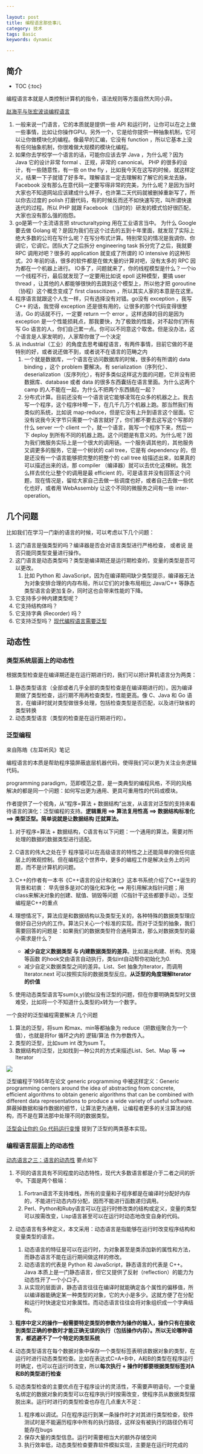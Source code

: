 ```yaml
---

layout: post
title: 编程语言那些事儿
category: 技术
tags: Basic
keywords: dynamic

---
```


## 简介

* TOC
{:toc}

编程语言本就是人类控制计算机的指令，语法规则等方面自然大同小异。

[赵海平与张宏波谈编程语言](https://mp.weixin.qq.com/s/FI2WFOENBxgCbykvy9wBYQ)
1. 一般来说一门语言，它的本质就是提供一些 API 和运行时，让你可以在之上做一些事情，比如让你操作GPU。另外一个，它是给你提供一种抽象机制，它可以让你做模块化的编程。像最早的汇编，它没有 function ，所以它基本上没有任何抽象机制，你很难做大规模的模块化编程。
2. 如果你去学校学一个语言的话，可能你应该去学 Java ，为什么呢？因为 Java 它的设计非常 formal 、正规，非常的 canonical。 PHP 的很多的设计，有一些随意性，有一些 on the fly ，比如我今天在这写的时候，就这样定义，结果一下子就错了好多年。理解语言一定去理解和了解它的来龙去脉，Facebook 没有那么在意代码一定要写得非常的完美，为什么呢？是因为当时大家也不知道网站应该建成什么样子，也许第二天代码就被删掉重新写了，所以你去过度的 polish 打磨代码，有的时候反而还不如快速写完，叫所谓快速迭代的过程。所以 PHP 就跟 Facebook （当时的）研发的模式恰好很匹配，大家也没有那么强的抱怨。
3. go是第一个主流语言把 structuraltyping 用在工业语言当中。 为什么 Google 要去做 Golang 呢？是因为我们在这个过去的五到十年里面，就发现了实际上绝大多数的公司在写什么呢？在写分布式计算。特别常见的情况是我调你、你调它，它调它。团队大了之后拆分 engineering task 拆分完了之后，我就要 RPC 调用对吧？很多的 application 就变成了所谓的 IO intensive 的这种形式，20 年前的话，很多的软件都是在做大量的计算对吧，没有太多的 RPC 因为都在一个机器上进行。 IO多了，问题就来了，你的线程模型是什么？一个io一个线程不行，最后就发现了一定要用比如说 epoll 这种模型，要搞 user thread ，让其他的人都能够很快的去跳到这个模型上，所以他才把 goroutine （协程）这个概念变成了 first classcitizen ，所以其实人家的本意是在这里。
4. 程序语言就跟这个人生一样，只有选择没有对错。go没有 exception ，我写 C++ 的话，我觉得 exception 还是很有用的，让很多的那个代码变得很整洁，Go 的话就不行，一定要 return 一个 error 。这样选择的目的是因为 exception 是一个性能损耗点，那我要快，为了极致的性能，对不起你们所有写 Go 语言的人，你们自己累一点。你可以不同意这个取舍。但是没办法，这个语言是人家发明的，人家帮你做了一个决定
5. 从 industrial（工业）的角度去思考编程语言，有两件事情，目前它做的不是特别的好，或者说还做不到，或者说不在语言的范畴之内
	1. 一个就是数据库，一个语言在访问数据库的时候，很多的有所谓的 data binding ，这个 problem 要解决。有 serialization（序列化）、deserialization（反序列化），有好多类似这样这方面的问题，它并没有把数据库、database 或者 data 的很多东西囊括在语言里面。为什么这两个 camp 的人不能在一起，为什么不把两个东西搞在一起？
	2. 分布式计算。目前还没有一个语言说它能够凌驾在众多的机器之上。我去写一个程序，这个程序咔嚓一下，在几千几万个机器上跑。那当然我们有类似的系统，比如说 map-reduce，但是它没有上升到语言这个层面。它没有说我今天字节只需要一个语言就好了，你们都不要去这写这个写那的什么 server 一个 client 一个，就一个语言，我写一个程序下来，然后一下 deploy 到所有不同的机器上跑。这个问题是有意义的。为什么呢？因为我们微服务实际上是一个很大的调用链。一个服务调其他的，其他服务又调更多的服务，它是一个树状的 call tree，它是有 dependency 的，但是还没有一个语言能够把完整的把整个的 call tree 给描述出来，如果真的可以描述出来的话，那 compiler （编译器）就可以去优化这棵树。我怎么样去优化让整个的调用是最 efficient 的，可是语言并没有回答这个问题，现在情况是，留给大家自己去做一些调度也好，或者自己去做一些优化也好，或者用 WebAssembly 让这个不同的微服务之间有一些 inter-operation。

## 几个问题

比如我们在学习一门新的语言的时候，可以考虑以下几个问题：
1. 这门语言是强类型的吗？编译器是否会对语言类型进行严格检查， 或者说 是否只能同类型变量进行操作。
2. 这门语言是动态类型吗？类型是编译期还是运行期检查的，变量的类型是否可以更改。
	1. 比如 Python 和 JavaScript，因为在编译期间缺少类型提示，编译器无法为对象安排合理的内存布局，所以它们的对象布局相比 Java/C++ 等静态类型语言会更加复杂，同时这也会带来性能的下降。
3. 它支持多少种内建类型呢？
4. 它支持结构体吗？
5. 它支持字典 (Recorder) 吗？
6. 它支持泛型吗？ [现代编程语言需要泛型](https://mp.weixin.qq.com/s/cWTuo9pCAb0h8hrWTDtIyw)

## 动态性

### 类型系统层面上的动态性

根据类型检查是在编译期还是在运行期进行的，我们可以把计算机语言分为两类：

1. 静态类型语言（全部或者几乎全部的类型检查是在编译期进行的）。因为编译期做了类型检查，运行期不用再检查类型，性能更高。像 C、Java 和 Go 语言，在编译时就对类型做很多处理，包括检查类型是否匹配，以及进行缺省的类型转换
2. 动态类型语言（类型的检查是在运行期进行的）。


### 泛型编程

来自陈皓《左耳听风》笔记

编程语言的本质是帮助程序猿屏蔽底层机器代码，使得我们可以更为关注业务逻辑代码。

programming paradigm，范即模范之意，是一类典型的编程风格，不同的风格解决的都是同一个问题：如何写出更为通用、更具可重用性的代码或模块。

作者提供了一个视角，从“程序=算法 + 数据结构”出发，从语言对泛型的支持来看待语言的演化：泛型编程的支持。**逻辑重用 ==> 算法复用性高 ==> 数据结构标准化 ==> 类型泛型。简单说就是让数据结构 迁就算法。**

1. 对于程序=算法 + 数据结构，C语言有以下问题：一个通用的算法，需要对所处理的数据的数据类型进行适配。
2. C语言的伟大之处在于 程序猿可以在高级语言的特性之上还能简单的做任何底层上的微观控制。但在编程这个世界中，更多的编程工作是解决业务上的问题，而不是计算机的问题。
3. C++的作者有一本书《C++语言的设计和演化》这本书系统介绍了C++诞生的背景和初衷： 早先很多是对C的强化和净化 ==> 用引用解决指针问题；用class来解决对象的创建、赋值、销毁等问题（C指针干这些都要手动）。泛型编程是C++的重点
4. 理想情况下，算法应是和数据结构以及类型无关的，各种特殊的数据类型理应做好自己分内的工作。算法只关心一个标准的实现。而对于泛型的抽象，我们需要回答的问题是：如果我们的数据类型符合通用算法，那么对数据类型的最小需求是什么？

	* **减少自定义数据类型 与 内建数据类型的差异**。比如漏出构建、析构、克隆等函数 的hook交由语言自动执行，类似int自动帮你初始化为0.
	* 减少自定义数据类型之间的差异。List、Set 抽象为Iterator，而调用Iterator.next 可以按照实际的数据类型反应。**从泛型的角度理解Iterator 的价值**

5. 使用动态类型语言写sum(x,y)貌似没有泛型的问题，但在你要明确类型时又很难受，比如将一个不知道什么类型的x转为一个数字。

一个良好的泛型编程需要解决 几个问题

1. 算法的泛型，将sum 和max、min等都抽象为 reduce（把数组聚合为一个值），也就是将for 循环之内的 逻辑/算法 作为参数传入。
2. 类型的泛型，比如sum int 改为sum T。
3. 数据结构的泛型，比如找到一种公共的方式来描述List、Set、Map 等 ==> Iterator

![](/public/upload/architecture/type_system.png)

泛型编程于1985年在论文 generic programming 中被这样定义：Generic programming centers around the idea of abstracting from concrete, efficient algorithms to obtain generic algorithms that can be combined with different data representations to produce a wide variety of useful software. 屏蔽掉数据和操作数据的细节，让算法更为通用，让编程者更多的关注算法的结构，而不是在算法那中处理不同的数据类型。

[泛型会让你的 Go 代码运行变慢](https://mp.weixin.qq.com/s/q9011VczvIov0BPtnA61hA) 提到了泛型的两类基本实现。

### 编程语言层面上的动态性

[动态语言之三：语言的动态性](http://ooaer.iteye.com/blog/1704766) 要点如下

1. 不同的语言具有不同程度的动态特性，现代大多数语言都是介于二者之间的折中。下面是两个极端：

	1. Fortran语言不支持堆栈，所有的变量和子程序都是在编译时分配好内存的，不能进行动态内存分配，因而不能进行函数递归调用。
	2. Perl、Python和Ruby语言可以在运行时修改类的结构或定义，变量的类型可以按需改变，Lisp语言甚至可以在运行时动态地改变自身的代码。
	
1. 动态语言有多种定义，本文采用：动态语言是指能够在运行时改变程序结构和变量类型的语言。
	1. 动态语言的特征是可以在运行时，为对象甚至是类添加新的属性和方法，而静态语言不能在运行期间做这样的修改。
	2. 动态语言的代表是 Python 和 JavaScript，静态语言的代表是 C++。Java 本质上是一门静态语言，但它又提供了反射（reflection）的能力为动态性开了一个小口子。
	3. 从实现的层面讲，静态语言往往在编译时就能确定各个属性的偏移值，所以编译器能确定某一种类型的对象，它的大小是多少。这就方便了在分配和运行时快速定位对象属性。而动态语言往往会将对象组织成一个字典结构。
2. **程序中定义的操作一般需要特定类型的参数作为操作的输入，操作只有在接收到类型正确的参数时才能正确无误的执行（包括操作内存）。所以无论哪种语言，都逃避不了一个特定的类型系统**
3. 动态类型语言在每个数据对象中保存一个类型标签表明该数据对象的类型，在运行时进行动态类型检查。比如在表达式C=A+B中，A和B的类型在程序运行时确定，也可以在运行时改变，所以**每次执行 + 操作时都要根据类型标签对A和B的类型进行检查**
4. 动态类型检查的主要优点在于程序设计的灵活性，不需要声明语句，一个变量名绑定的数据对象的类型可以在程序执行时按需改变，使程序员从数据类型摆脱出来。运行时进行的类型检查也存在几点重大不足：

	1. 程序难以调试。只在程序运行到某一条操作时才对其进行类型检查，软件测试时是不能遍历程序中所有的执行路径，这样没有被执行的路径仍有可能存在bugs
	2. 保存大量的类型信息。运行时需要相当大的额外存储空间
	3. 执行效率低，动态类型检查要靠软件模拟实现，主要是在运行时完成的







